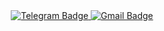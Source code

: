 <div id="badges" align="center">
<a href="https://web.telegram.org/a/">
 <img src = "https://cdn-icons-png.flaticon.com/128/2111/2111646.png" alt="Telegram Badge"/>
  </a>
  <a href= " https://mail.google.com/mail/u/1/#inbox">
    <img src = "https://ssl.gstatic.com/ui/v1/icons/mail/rfr/logo_gmail_lockup_default_1x_r5.png" alt="Gmail Badge"/>
  </a>
</div>
<div id="viewprof" aling="center">
 <img src="https://komarev.com/ghpvc/?username=Amagimini&style=flat-square&color=blue" alt=""/>
</div>
